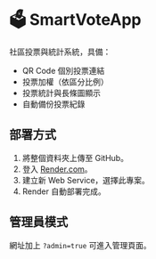 # 🗳️ SmartVoteApp

社區投票與統計系統，具備：
- QR Code 個別投票連結
- 投票加權（依區分比例）
- 投票統計與長條圖顯示
- 自動備份投票紀錄

## 部署方式
1. 將整個資料夾上傳至 GitHub。
2. 登入 [Render.com](https://render.com)。
3. 建立新 Web Service，選擇此專案。
4. Render 自動部署完成。

## 管理員模式
網址加上 `?admin=true` 可進入管理頁面。
